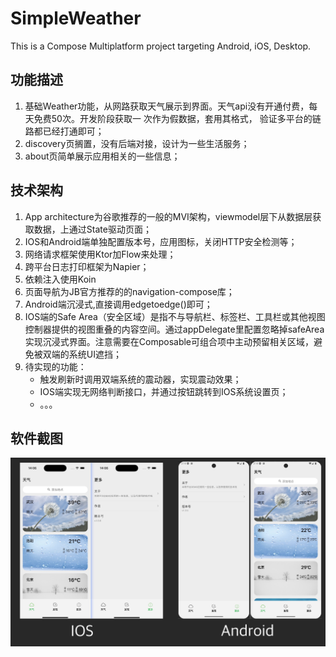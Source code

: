 # SimpleWeather
This is a Compose Multiplatform project targeting Android, iOS, Desktop.

## 功能描述
1. 基础Weather功能，从网路获取天气展示到界面。天气api没有开通付费，每天免费50次。开发阶段获取一
次作为假数据，套用其格式， 验证多平台的链路都已经打通即可；
2. discovery页搁置，没有后端对接，设计为一些生活服务；
3. about页简单展示应用相关的一些信息；

## 技术架构
1. App architecture为谷歌推荐的一般的MVI架构，viewmodel层下从数据层获取数据，上通过State驱动页面；
2. IOS和Android端单独配置版本号，应用图标，关闭HTTP安全检测等；
3. 网络请求框架使用Ktor加Flow来处理；
4. 跨平台日志打印框架为Napier；
5. 依赖注入使用Koin
6. 页面导航为JB官方推荐的的navigation-compose库；
7. Android端沉浸式,直接调用edgetoedge()即可；
8. IOS端的Safe Area（安全区域）是指不与导航栏、标签栏、工具栏或其他视图控制器提供的视图重叠的内容空间。通过appDelegate里配置忽略掉safeArea实现沉浸式界面。注意需要在Composable可组合项中主动预留相关区域，避免被双端的系统UI遮挡；
9. 待实现的功能：
      * 触发刷新时调用双端系统的震动器，实现震动效果；
      * IOS端实现无网络判断接口，并通过按钮跳转到IOS系统设置页；
      * 。。。
 
## 软件截图

![](./screenshots/screenshots.jpg)


